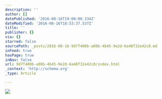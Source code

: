 ```yaml
---
description: ''
author: []
datePublished: '2016-08-16T19:00:00.334Z'
dateModified: '2016-08-16T18:53:37.537Z'
title: ''
publisher: {}
via: {}
starred: false
sourcePath: _posts/2016-08-16-9d7f400b-a08b-4b45-9e2d-6a48f32e42c0.md
inFeed: true
hasPage: true
inNav: false
url: 9d7f400b-a08b-4b45-9e2d-6a48f32e42c0/index.html
_context: 'http://schema.org'
_type: Article

---
```

![](https://the-grid-user-content.s3-us-west-2.amazonaws.com/42c72459-fb99-447e-bf3a-f319f6b4fb2c.jpg)